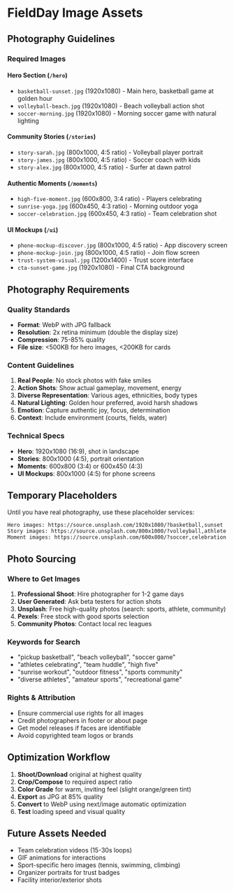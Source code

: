 # FieldDay Image Assets

## Photography Guidelines

### Required Images

#### Hero Section (`/hero`)

- `basketball-sunset.jpg` (1920x1080) - Main hero, basketball game at golden hour
- `volleyball-beach.jpg` (1920x1080) - Beach volleyball action shot
- `soccer-morning.jpg` (1920x1080) - Morning soccer game with natural lighting

#### Community Stories (`/stories`)

- `story-sarah.jpg` (800x1000, 4:5 ratio) - Volleyball player portrait
- `story-james.jpg` (800x1000, 4:5 ratio) - Soccer coach with kids
- `story-alex.jpg` (800x1000, 4:5 ratio) - Surfer at dawn patrol

#### Authentic Moments (`/moments`)

- `high-five-moment.jpg` (600x800, 3:4 ratio) - Players celebrating
- `sunrise-yoga.jpg` (600x450, 4:3 ratio) - Morning outdoor yoga
- `soccer-celebration.jpg` (600x450, 4:3 ratio) - Team celebration shot

#### UI Mockups (`/ui`)

- `phone-mockup-discover.jpg` (800x1000, 4:5 ratio) - App discovery screen
- `phone-mockup-join.jpg` (800x1000, 4:5 ratio) - Join flow screen
- `trust-system-visual.jpg` (1200x1400) - Trust score interface
- `cta-sunset-game.jpg` (1920x1080) - Final CTA background

## Photography Requirements

### Quality Standards

- **Format**: WebP with JPG fallback
- **Resolution**: 2x retina minimum (double the display size)
- **Compression**: 75-85% quality
- **File size**: <500KB for hero images, <200KB for cards

### Content Guidelines

1. **Real People**: No stock photos with fake smiles
2. **Action Shots**: Show actual gameplay, movement, energy
3. **Diverse Representation**: Various ages, ethnicities, body types
4. **Natural Lighting**: Golden hour preferred, avoid harsh shadows
5. **Emotion**: Capture authentic joy, focus, determination
6. **Context**: Include environment (courts, fields, water)

### Technical Specs

- **Hero**: 1920x1080 (16:9), shot in landscape
- **Stories**: 800x1000 (4:5), portrait orientation
- **Moments**: 600x800 (3:4) or 600x450 (4:3)
- **UI Mockups**: 800x1000 (4:5) for phone screens

## Temporary Placeholders

Until you have real photography, use these placeholder services:

```
Hero images: https://source.unsplash.com/1920x1080/?basketball,sunset
Story images: https://source.unsplash.com/800x1000/?volleyball,athlete
Moment images: https://source.unsplash.com/600x800/?soccer,celebration
```

## Photo Sourcing

### Where to Get Images

1. **Professional Shoot**: Hire photographer for 1-2 game days
2. **User Generated**: Ask beta testers for action shots
3. **Unsplash**: Free high-quality photos (search: sports, athlete, community)
4. **Pexels**: Free stock with good sports selection
5. **Community Photos**: Contact local rec leagues

### Keywords for Search

- "pickup basketball", "beach volleyball", "soccer game"
- "athletes celebrating", "team huddle", "high five"
- "sunrise workout", "outdoor fitness", "sports community"
- "diverse athletes", "amateur sports", "recreational game"

### Rights & Attribution

- Ensure commercial use rights for all images
- Credit photographers in footer or about page
- Get model releases if faces are identifiable
- Avoid copyrighted team logos or brands

## Optimization Workflow

1. **Shoot/Download** original at highest quality
2. **Crop/Compose** to required aspect ratio
3. **Color Grade** for warm, inviting feel (slight orange/green tint)
4. **Export** as JPG at 85% quality
5. **Convert** to WebP using next/image automatic optimization
6. **Test** loading speed and visual quality

## Future Assets Needed

- Team celebration videos (15-30s loops)
- GIF animations for interactions
- Sport-specific hero images (tennis, swimming, climbing)
- Organizer portraits for trust badges
- Facility interior/exterior shots
